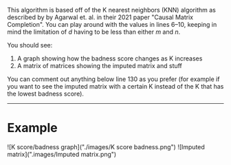 This algorithm is based off of the K nearest neighbors (KNN) algorithm as described by by Agarwal et. al. in their 2021 paper "Causal Matrix Completion". You can play around with the values in lines 6–10, keeping in mind the limitation of $d$ having to be less than either $m$ and $n$.

You should see:
1. A graph showing how the badness score changes as K increases
2. A matrix of matrices showing the imputed matrix and stuff

You can comment out anything below line 130 as you prefer (for example if you want to see the imputed matrix with a certain K instead of the K that has the lowest badness score).

- - -
# Example
![K score/badness graph]("./images/K score badness.png")
![Imputed matrix](".images/Imputed matrix.png")
